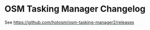 OSM Tasking Manager Changelog
=============================

See https://github.com/hotosm/osm-tasking-manager2/releases
